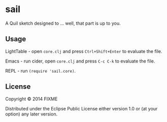 # sail

A Quil sketch designed to ... well, that part is up to you.

## Usage

LightTable - open `core.clj` and press `Ctrl+Shift+Enter` to evaluate the file.

Emacs - run cider, open `core.clj` and press `C-c C-k` to evaluate the file.

REPL - run `(require 'sail.core)`.

## License

Copyright © 2014 FIXME

Distributed under the Eclipse Public License either version 1.0 or (at
your option) any later version.

